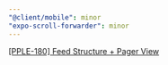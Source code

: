 ```yaml
---
"@client/mobile": minor
"expo-scroll-forwarder": minor
---
```


[[PPLE-180] Feed Structure + Pager View](https://linear.app/snts/issue/PPLE-180/pager)
